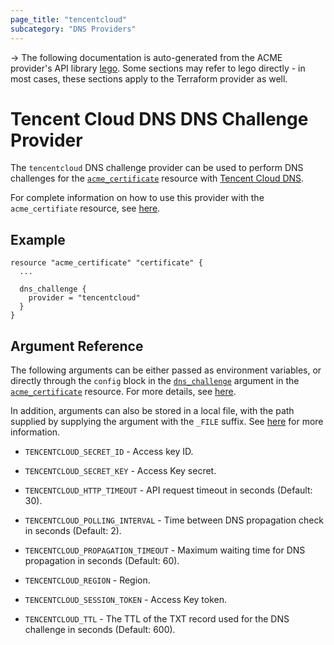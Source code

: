 ```yaml
---
page_title: "tencentcloud"
subcategory: "DNS Providers"
---
```


-> The following documentation is auto-generated from the ACME
provider's API library [lego](https://go-acme.github.io/lego/).  Some
sections may refer to lego directly - in most cases, these sections
apply to the Terraform provider as well.

# Tencent Cloud DNS DNS Challenge Provider

The `tencentcloud` DNS challenge provider can be used to perform DNS challenges for
the [`acme_certificate`][resource-acme-certificate] resource with
[Tencent Cloud DNS](https://cloud.tencent.com/product/cns).

[resource-acme-certificate]: ../resources/certificate.md

For complete information on how to use this provider with the `acme_certifiate`
resource, see [here][resource-acme-certificate-dns-challenges].

[resource-acme-certificate-dns-challenges]: ../resources/certificate.md#using-dns-challenges

## Example

```hcl
resource "acme_certificate" "certificate" {
  ...

  dns_challenge {
    provider = "tencentcloud"
  }
}
```
## Argument Reference

The following arguments can be either passed as environment variables, or
directly through the `config` block in the
[`dns_challenge`][resource-acme-certificate-dns-challenge-arg] argument in the
[`acme_certificate`][resource-acme-certificate] resource. For more details, see
[here][resource-acme-certificate-dns-challenges].

[resource-acme-certificate-dns-challenge-arg]: ../resources/certificate.md#dns_challenge

In addition, arguments can also be stored in a local file, with the path
supplied by supplying the argument with the `_FILE` suffix. See
[here][acme-certificate-file-arg-example] for more information.

[acme-certificate-file-arg-example]: ../resources/certificate.md#using-variable-files-for-provider-arguments

* `TENCENTCLOUD_SECRET_ID` - Access key ID.
* `TENCENTCLOUD_SECRET_KEY` - Access Key secret.

* `TENCENTCLOUD_HTTP_TIMEOUT` - API request timeout in seconds (Default: 30).
* `TENCENTCLOUD_POLLING_INTERVAL` - Time between DNS propagation check in seconds (Default: 2).
* `TENCENTCLOUD_PROPAGATION_TIMEOUT` - Maximum waiting time for DNS propagation in seconds (Default: 60).
* `TENCENTCLOUD_REGION` - Region.
* `TENCENTCLOUD_SESSION_TOKEN` - Access Key token.
* `TENCENTCLOUD_TTL` - The TTL of the TXT record used for the DNS challenge in seconds (Default: 600).


